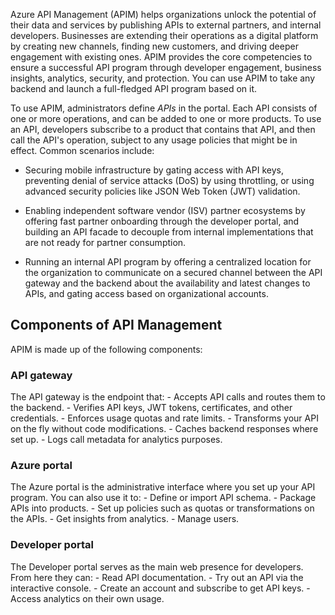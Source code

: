 Azure API Management (APIM) helps organizations unlock the potential of their data and services by publishing APIs to external partners, and internal developers. Businesses are extending their operations as a digital platform by creating new channels, finding new customers, and driving deeper engagement with existing ones. APIM provides the core competencies to ensure a successful API program through developer engagement, business insights, analytics, security, and protection. You can use APIM to take any backend and launch a full-fledged API program based on it.

To use APIM, administrators define _APIs_ in the portal. Each API consists of one or more operations, and can be added to one or more products. To use an API, developers subscribe to a product that contains that API, and then call the API's operation, subject to any usage policies that might be in effect. Common scenarios include:

* Securing mobile infrastructure by gating access with API keys, preventing denial of service attacks (DoS) by using throttling, or using advanced security policies like JSON Web Token (JWT) validation.

* Enabling independent software vendor (ISV) partner ecosystems by offering fast partner onboarding through the developer portal, and building an API facade to decouple from internal implementations that are not ready for partner consumption.

* Running an internal API program by offering a centralized location for the organization to communicate on a secured channel between the API gateway and the backend about the availability and latest changes to APIs, and gating access based on organizational accounts.

## Components of API Management

APIM is made up of the following components:

### API gateway

The API gateway is the endpoint that:
    - Accepts API calls and routes them to the backend.
    - Verifies API keys, JWT tokens, certificates, and other credentials.
    - Enforces usage quotas and rate limits.
    - Transforms your API on the fly without code modifications.
    - Caches backend responses where set up.
    - Logs call metadata for analytics purposes.

### Azure portal

The Azure portal is the administrative interface where you set up your API program. You can also use it to:
    - Define or import API schema.
    - Package APIs into products.
    - Set up policies such as quotas or transformations on the APIs.
    - Get insights from analytics.
    - Manage users.

### Developer portal

The Developer portal serves as the main web presence for developers. From here they can:
    - Read API documentation.
    - Try out an API via the interactive console.
    - Create an account and subscribe to get API keys.
    - Access analytics on their own usage.
